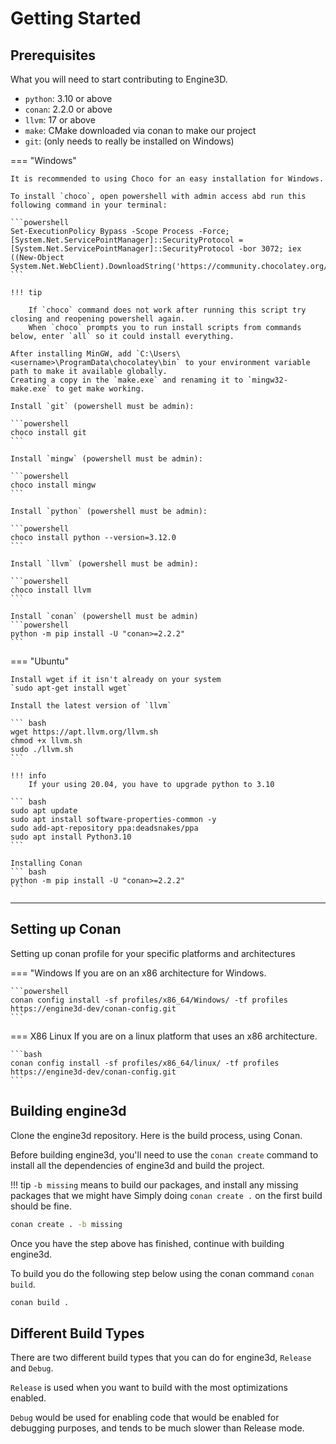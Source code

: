 # Getting Started

## Prerequisites

What you will need to start contributing to Engine3D.

* `python`: 3.10 or above
* `conan`: 2.2.0 or above
* `llvm`: 17 or above
* `make`: CMake downloaded via conan to make our project
* `git`: (only needs to really be installed on Windows)

=== "Windows"

    It is recommended to using Choco for an easy installation for Windows.
    
    To install `choco`, open powershell with admin access abd run this following command in your terminal:
    
    ```powershell
    Set-ExecutionPolicy Bypass -Scope Process -Force; [System.Net.ServicePointManager]::SecurityProtocol = [System.Net.ServicePointManager]::SecurityProtocol -bor 3072; iex ((New-Object System.Net.WebClient).DownloadString('https://community.chocolatey.org/install.ps1'))
    ```
    
    !!! tip
    
        If `choco` command does not work after running this script try closing and reopening powershell again.
        When `choco` prompts you to run install scripts from commands below, enter `all` so it could install everything.
        
    After installing MinGW, add `C:\Users\<username>\ProgramData\chocolatey\bin` to your environment variable path to make it available globally.
    Creating a copy in the `make.exe` and renaming it to `mingw32-make.exe` to get make working.
    
    Install `git` (powershell must be admin):
    
    ```powershell
    choco install git
    ```
    
    Install `mingw` (powershell must be admin):
    
    ```powershell
    choco install mingw
    ```
    
    Install `python` (powershell must be admin):
    
    ```powershell
    choco install python --version=3.12.0
    ```
    
    Install `llvm` (powershell must be admin):
    
    ```powershell
    choco install llvm
    ```
    
    Install `conan` (powershell must be admin)
    ```powershell
    python -m pip install -U "conan>=2.2.2"
    ```
    
=== "Ubuntu"

    Install wget if it isn't already on your system
    `sudo apt-get install wget`

    Install the latest version of `llvm`
    
    ``` bash
    wget https://apt.llvm.org/llvm.sh
    chmod +x llvm.sh
    sudo ./llvm.sh
    ```
    
    !!! info
        If your using 20.04, you have to upgrade python to 3.10
    
    ``` bash
    sudo apt update
    sudo apt install software-properties-common -y
    sudo add-apt-repository ppa:deadsnakes/ppa
    sudo apt install Python3.10
    ```

    Installing Conan
    ``` bash
    python -m pip install -U "conan>=2.2.2"
    ```
---

## Setting up Conan

Setting up conan profile for your specific platforms and architectures

=== "Windows
    If you are on an x86 architecture for Windows.
    
    ```powershell
    conan config install -sf profiles/x86_64/Windows/ -tf profiles https://engine3d-dev/conan-config.git
    ```

=== X86 Linux
    If you are on a linux platform that uses an x86 architecture.
    
    ```bash
    conan config install -sf profiles/x86_64/linux/ -tf profiles https://engine3d-dev/conan-config.git
    ```

## Building engine3d

Clone the engine3d repository. Here is the build process, using Conan.

Before building engine3d, you'll need to use the `conan create` command to install all the dependencies of engine3d and build the project.

!!! tip
    `-b missing` means to build our packages, and install any missing packages that we might have
    Simply doing `conan create .` on the first build should be fine.

```bash
conan create . -b missing
```

Once you have the step above has finished, continue with building engine3d.

To build you do the following step below using the conan command `conan build`.

``` bash
conan build .
```


## Different Build Types
There are two different build types that you can do for engine3d, `Release` and `Debug`.

`Release` is used when you want to build with the most optimizations enabled.

`Debug` would be used for enabling code that would be enabled for debugging purposes, and tends to be much slower than Release mode.




